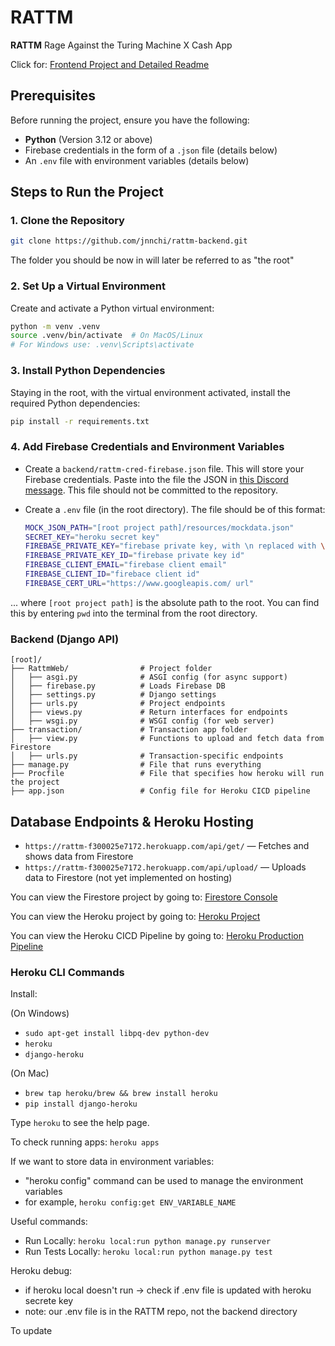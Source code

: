 
# RATTM

**RATTM** Rage Against the Turing Machine X Cash App

Click for: [Frontend Project and Detailed Readme](https://github.com/zzadxz/RATTM)

## Prerequisites

Before running the project, ensure you have the following:
- **Python** (Version 3.12 or above)
- Firebase credentials in the form of a `.json` file (details below)
- An `.env` file with environment variables (details below)

## Steps to Run the Project

### 1. Clone the Repository

```bash
git clone https://github.com/jnnchi/rattm-backend.git
```

The folder you should be now in will later be referred to as "the root"

### 2. Set Up a Virtual Environment

Create and activate a Python virtual environment:

```bash
python -m venv .venv
source .venv/bin/activate  # On MacOS/Linux
# For Windows use: .venv\Scripts\activate
```

### 3. Install Python Dependencies

Staying in the root, with the virtual environment activated, install the required Python dependencies:

```bash
pip install -r requirements.txt
```

### 4. Add Firebase Credentials and Environment Variables

- Create a `backend/rattm-cred-firebase.json` file. This will store your Firebase credentials. Paste into the file the JSON in [this Discord message](https://discord.com/channels/1281256285618307082/1283811324018556938/1291457826463678505). This file should not be committed to the repository.

- Create a `.env` file (in the root directory). The file should be of this format:

    ```bash
    MOCK_JSON_PATH="[root project path]/resources/mockdata.json"
    SECRET_KEY="heroku secret key"
    FIREBASE_PRIVATE_KEY="firebase private key, with \n replaced with \\n"
    FIREBASE_PRIVATE_KEY_ID="firebase private key id"
    FIREBASE_CLIENT_EMAIL="firebase client email"
    FIREBASE_CLIENT_ID="firebace client id"
    FIREBASE_CERT_URL="https://www.googleapis.com/ url"
    ```

... where `[root project path]` is the absolute path to the root. You can find this by entering `pwd` into the terminal from the root directory.


### Backend (Django API)

```plaintext
[root]/
├── RattmWeb/                # Project folder
│   ├── asgi.py              # ASGI config (for async support)
│   ├── firebase.py          # Loads Firebase DB
│   ├── settings.py          # Django settings
│   ├── urls.py              # Project endpoints
│   ├── views.py             # Return interfaces for endpoints
│   ├── wsgi.py              # WSGI config (for web server)
├── transaction/             # Transaction app folder
│   ├── view.py              # Functions to upload and fetch data from Firestore
│   ├── urls.py              # Transaction-specific endpoints
├── manage.py                # File that runs everything
├── Procfile                 # File that specifies how heroku will run the project
├── app.json                 # Config file for Heroku CICD pipeline
```

## Database Endpoints & Heroku Hosting

- `https://rattm-f300025e7172.herokuapp.com/api/get/` — Fetches and shows data from Firestore
- `https://rattm-f300025e7172.herokuapp.com/api/upload/` — Uploads data to Firestore (not yet implemented on hosting)

You can view the Firestore project by going to:
[Firestore Console](https://console.cloud.google.com/firestore/databases/-default-/data/panel/transactions/1LpRig3D7NipgPG67P3O?project=rattm-tli)

You can view the Heroku project by going to: 
[Heroku Project](https://dashboard.heroku.com/apps/rattm)

You can view the Heroku CICD Pipeline by going to: 
[Heroku Production Pipeline](https://dashboard.heroku.com/pipelines/2bae1f11-094f-445a-83ed-b9a4d0511b7d)

### Heroku CLI Commands
Install: 

(On Windows)
- `sudo apt-get install libpq-dev python-dev`
- `heroku`
- `django-heroku`

(On Mac) 
- `brew tap heroku/brew && brew install heroku`
- `pip install django-heroku`

Type `heroku` to see the help page. 

To check running apps: `heroku apps`

If we want to store data in environment variables: 
- "heroku config" command can be used to manage the environment variables
- for example, `heroku config:get ENV_VARIABLE_NAME`

Useful commands:
- Run Locally: `heroku local:run python manage.py runserver`
- Run Tests Locally: `heroku local:run python manage.py test`

Heroku debug: 
- if heroku local doesn't run -> check if .env file is updated with heroku secrete key 
- note: our .env file is in the RATTM repo, not the backend directory
    
To update 
